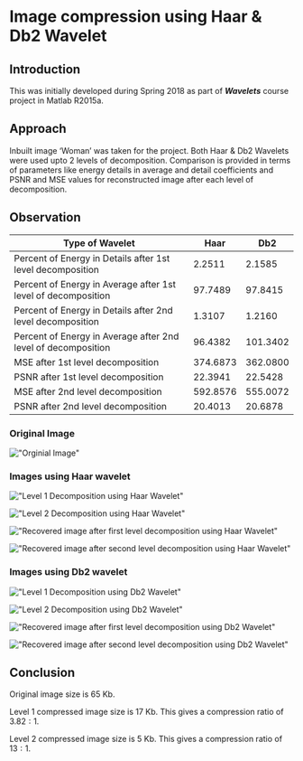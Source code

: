 # Image compression using Haar & Db2 Wavelet 

## Introduction

This was initially developed during Spring 2018 as part of ***Wavelets*** course project in Matlab R2015a.

## Approach

Inbuilt image ‘Woman’ was taken for the project. Both Haar  & Db2 Wavelets were used upto 2 levels of decomposition. Comparison is provided in terms of parameters like energy details in average and detail coefficients and PSNR and MSE values for reconstructed image after each level of decomposition.

## Observation

| Type of Wavelet                                               | Haar     | Db2      |
| ------------------------------------------------------------- | -------- | -------- |
| Percent of Energy in Details after 1st level decomposition    | 2.2511   | 2.1585   |
| Percent of Energy in Average after 1st level of decomposition | 97.7489  | 97.8415  |
| Percent of Energy in Details after 2nd level decomposition    | 1.3107   | 1.2160   |
| Percent of Energy in Average after 2nd level of decomposition | 96.4382  | 101.3402 |
| MSE after 1st level decomposition                             | 374.6873 | 362.0800 |
| PSNR after 1st level decomposition                            | 22.3941  | 22.5428  |
| MSE after 2nd level decomposition                             | 592.8576 | 555.0072 |
| PSNR after 2nd level decomposition                            | 20.4013  | 20.6878  |

### Original Image

!["Orginial Image"](original.bmp)

### Images using Haar wavelet

!["Level 1 Decomposition using Haar Wavelet"](haar/level%201%20decomposition.jpg)

!["Level 2 Decomposition using Haar Wavelet"](haar/level%202%20decomposition.jpg)

!["Recovered image after first level decomposition using Haar Wavelet"](haar/recovered%20image%20after%20level%201%20decomposition.jpg)

!["Recovered image after second level decomposition using Haar Wavelet"](haar/recovered%20image%20after%20level%202%20decomposition.jpg)

### Images using Db2 wavelet

!["Level 1 Decomposition using Db2 Wavelet"](db2/level%201%20decomposition.jpg)

!["Level 2 Decomposition using Db2 Wavelet"](db2/level%202%20decomposition.jpg)

!["Recovered image after first level decomposition using Db2 Wavelet"](db2/recovered%20image%20after%20level%201%20decomposition.jpg)

!["Recovered image after second level decomposition using Db2 Wavelet"](db2/recovered%20image%20after%20level%202%20decomposition.jpg)

## Conclusion

Original image size is 65 Kb.

Level 1 compressed image size is 17 Kb. This gives a compression ratio of $3.82 : 1$.

Level 2 compressed image size is 5 Kb. This gives a compression ratio of $13 : 1$.